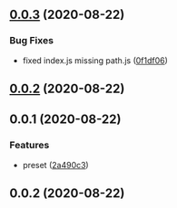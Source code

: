 ## [0.0.3](https://github.com/qcolate/bebel-perset-qcolate/compare/v0.0.2...v0.0.3) (2020-08-22)


### Bug Fixes

* fixed index.js missing path.js ([0f1df06](https://github.com/qcolate/bebel-perset-qcolate/commit/0f1df06829ae6c68af7c944bfda85dd44364c000))



## [0.0.2](https://github.com/qcolate/bebel-perset-qcolate/compare/v0.0.1...v0.0.2) (2020-08-22)



## 0.0.1 (2020-08-22)


### Features

* preset ([2a490c3](https://github.com/qcolate/bebel-perset-qcolate/commit/2a490c342f0703fd67d3051db5fc7c28b2db8395))



## 0.0.2 (2020-08-22)



